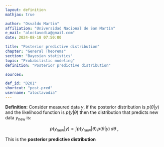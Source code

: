 ```yaml
---
layout: definition
mathjax: true

author: "Osvaldo Martin"
affiliation: "Universidad Nacional de San Martín"
e_mail: "aloctavodia@gmail.com"
date: 2024-08-18 07:50:00

title: "Posterior predictive distribution"
chapter: "General Theorems"
section: "Bayesian statistics"
topic: "Probabilistic modeling"
definition: "Posterior predictive distribution"

sources:

def_id: "D201"
shortcut: "post-pred"
username: "aloctavodia"
---
```


**Definition:** Consider measured data $y$, if the posterior distribution is $p(\theta | y)$ and the likelihood function is $p(y | \theta)$ then the distribution that predicts new data $y_{\text{new}}$ is: 

$$ \label{eq:post-pred}
p(y_{\text{new}}|y) = \int p(y_{\text{new}}|\theta) \, p(\theta|y) \, d\theta \; ,
$$

This is the **posterior predictive distribution** 